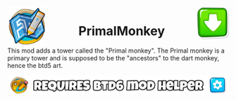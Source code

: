 <a href="https://github.com/doombubbles/template-mod/releases/latest/download/PrimalMonkey.dll">
    <img align="left" alt="Icon" height="90" src="Icon.png">
    <img align="right" alt="Download" height="75" src="https://raw.githubusercontent.com/gurrenm3/BTD-Mod-Helper/master/BloonsTD6%20Mod%20Helper/Resources/DownloadBtn.png">
</a>

<h1 align="center">PrimalMonkey</h1>

This mod adds a tower called the "Primal monkey". 
The Primal monkey is a primary tower and is supposed to be the "ancestors" to the dart monkey, hence the btd5 art.

[![Requires BTD6 Mod Helper](https://raw.githubusercontent.com/gurrenm3/BTD-Mod-Helper/master/banner.png)](https://github.com/gurrenm3/BTD-Mod-Helper#readme)
